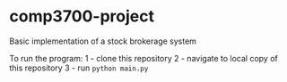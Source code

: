 # comp3700-project
Basic implementation of a stock brokerage system

To run the program:
1 - clone this repository
2 - navigate to local copy of this repository
3 - run `python main.py`
